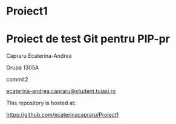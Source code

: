 # Proiect1
# Proiect de test Git pentru PIP-pr

Capraru Ecaterina-Andrea

Grupa 1305A

commit2

ecaterina-andrea.capraru@student.tuiasi.ro

This repository is hosted at:

https://github.com/ecaterinacapraru/Proiect1
